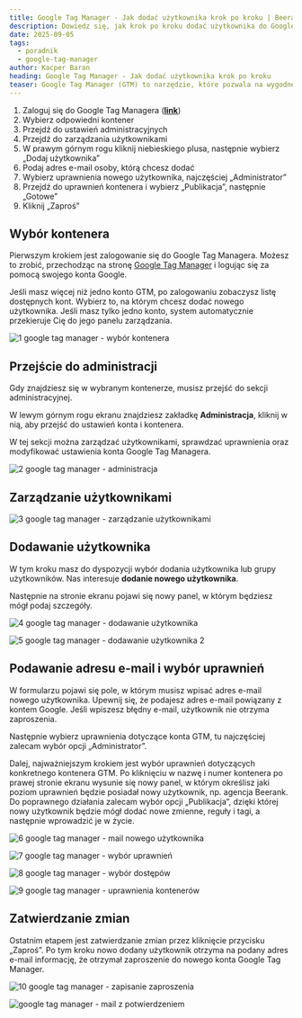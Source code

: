 ```yaml
---
title: Google Tag Manager - Jak dodać użytkownika krok po kroku | Beerank.pl
description: Dowiedz się, jak krok po kroku dodać użytkownika do Google Tag Managera. Prosta instrukcja w 9 krokach jak nadać uprawnienia i zarządzać dostępem.
date: 2025-09-05
tags:
  - poradnik
  - google-tag-manager
author: Kacper Baran
heading: Google Tag Manager - Jak dodać użytkownika krok po kroku
teaser: Google Tag Manager (GTM) to narzędzie, które pozwala na wygodne zarządzanie tagami na stronie internetowej bez konieczności edycji kodu. W przypadku pracy zespołowej lub współpracy z agencją marketingową konieczne może być dodanie nowych użytkowników do GTM. Dzięki temu inne osoby będą mogły konfigurować i publikować tagi zgodnie z przyznanymi uprawnieniami.
---
```

1. Zaloguj się do Google Tag Managera ([**link**](https://tagmanager.google.com/#/home))
2. Wybierz odpowiedni kontener
3. Przejdź do ustawień administracyjnych
4. Przejdź do zarządzania użytkownikami
5. W prawym górnym rogu kliknij niebieskiego plusa, następnie wybierz „Dodaj użytkownika”
6. Podaj adres e-mail osoby, którą chcesz dodać
7. Wybierz uprawnienia nowego użytkownika, najczęściej „Administrator”
8. Przejdź do uprawnień kontenera i wybierz „Publikacja”, następnie „Gotowe”
9. Kliknij „Zaproś”

## Wybór kontenera

Pierwszym krokiem jest zalogowanie się do Google Tag Managera. Możesz to zrobić, przechodząc na stronę [Google Tag Manager](https://tagmanager.google.com/) i logując się za pomocą swojego konta Google.

Jeśli masz więcej niż jedno konto GTM, po zalogowaniu zobaczysz listę dostępnych kont. Wybierz to, na którym chcesz dodać nowego użytkownika. Jeśli masz tylko jedno konto, system automatycznie przekieruje Cię do jego panelu zarządzania.

![1 google tag manager - wybór kontenera](https://cdn.beerank.pl/blog/google-tag-manager-dodawanie-uzytkownika/1-google-tag-manager-wybor-kontenera.avif)

## Przejście do administracji

Gdy znajdziesz się w wybranym kontenerze, musisz przejść do sekcji administracyjnej.

W lewym górnym rogu ekranu znajdziesz zakładkę **Administracja**, kliknij w nią, aby przejść do ustawień konta i kontenera.

W tej sekcji można zarządzać użytkownikami, sprawdzać uprawnienia oraz modyfikować ustawienia konta Google Tag Managera.

![2 google tag manager - administracja](https://cdn.beerank.pl/blog/google-tag-manager-dodawanie-uzytkownika/2-google-tag-manager-administracja.avif)

## Zarządzanie użytkownikami

![3 google tag manager - zarządzanie użytkownikami](https://cdn.beerank.pl/blog/google-tag-manager-dodawanie-uzytkownika/3-google-tag-manager-zarzadzanie-uzytkownikami.avif)

## Dodawanie użytkownika

W tym kroku masz do dyspozycji wybór dodania użytkownika lub grupy użytkowników. Nas interesuje **dodanie nowego użytkownika**.

Następnie na stronie ekranu pojawi się nowy panel, w którym będziesz mógł podaj szczegóły.

![4 google tag manager - dodawanie użytkownika](https://cdn.beerank.pl/blog/google-tag-manager-dodawanie-uzytkownika/4-google-tag-manager-dodawanie-uzytkownika.avif)

![5 google tag manager - dodawanie użytkownika 2](https://cdn.beerank.pl/blog/google-tag-manager-dodawanie-uzytkownika/5-google-tag-manager-dodawanie-uzytkownika-2.avif)

## Podawanie adresu e-mail i wybór uprawnień

W formularzu pojawi się pole, w którym musisz wpisać adres e-mail nowego użytkownika. Upewnij się, że podajesz adres e-mail powiązany z kontem Google. Jeśli wpiszesz błędny e-mail, użytkownik nie otrzyma zaproszenia.

Następnie wybierz uprawnienia dotyczące konta GTM, tu najczęściej zalecam wybór opcji „Administrator”.

Dalej, najważniejszym krokiem jest wybór uprawnień dotyczących konkretnego kontenera GTM. Po kliknięciu w nazwę i numer kontenera po prawej stronie ekranu wysunie się nowy panel, w którym określisz jaki poziom uprawnień będzie posiadał nowy użytkownik, np. agencja Beerank. Do poprawnego działania zalecam wybór opcji „Publikacja”, dzięki której nowy użytkownik będzie mógł dodać nowe zmienne, reguły i tagi, a następnie wprowadzić je w życie.

![6 google tag manager - mail nowego użytkownika](https://cdn.beerank.pl/blog/google-tag-manager-dodawanie-uzytkownika/6-google-tag-manager-mail-nowego-uzytkownika.avif)

![7 google tag manager - wybór uprawnień](https://cdn.beerank.pl/blog/google-tag-manager-dodawanie-uzytkownika/7-google-tag-manager-wybor-uprawnien.avif)

![8 google tag manager - wybór dostępów](https://cdn.beerank.pl/blog/google-tag-manager-dodawanie-uzytkownika/8-google-tag-manager-wybor-dostepow.avif)

![9 google tag manager - uprawnienia kontenerów](https://cdn.beerank.pl/blog/google-tag-manager-dodawanie-uzytkownika/9-google-tag-manager-uprawnienia-kontenerow.avif)

## Zatwierdzanie zmian

Ostatnim etapem jest zatwierdzanie zmian przez kliknięcie przycisku „Zaproś”. Po tym kroku nowo dodany użytkownik otrzyma na podany adres e-mail informację, że otrzymał zaproszenie do nowego konta Google Tag Manager.

![10 google tag manager - zapisanie zaproszenia](https://cdn.beerank.pl/blog/google-tag-manager-dodawanie-uzytkownika/10-google-tag-manager-zapisanie-zaproszenia.avif)

![google tag manager - mail z potwierdzeniem](https://cdn.beerank.pl/blog/google-tag-manager-dodawanie-uzytkownika/google-tag-manager-mail-z-potwierdzeniem.avif)